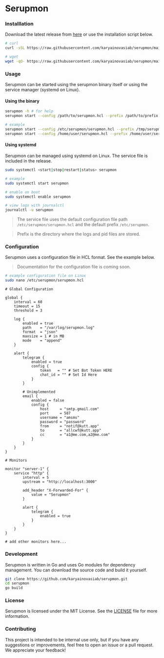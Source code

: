 # Serupmon

### Installlation

Download the latest release from [here](https://github.com/karyainovasiab/serupmon/releases/latest) or use the installation script below.

```bash
# curl
curl -sSL https://raw.githubusercontent.com/karyainovasiab/serupmon/main/install.sh | bash -s install

# wget
wget -qO- https://raw.githubusercontent.com/karyainovasiab/serupmon/main/install.sh | bash -s install
```

### Usage

Serupmon can be started using the serupmon binary itself or using the service manager (systemd on Linux).

#### Using the binary

```bash
serupmon -h # for help
serupmon start --config /path/to/serupmon.hcl --prefix /path/to/prefix

# example
serupmon start --config /etc/serupmon/serupmon.hcl --prefix /tmp/serupmon
serupmon start --config /home/user/serupmon.hcl --prefix /home/user/serupmon
```

#### Using systemd

Serupmon can be managed using systemd on Linux. The service file is included in the release.

```bash
sudo systemctl <start|stop|restart|status> serupmon

# example
sudo systemctl start serupmon

# enable on boot
sudo systemctl enable serupmon

# view logs with journalctl
journalctl -u serupmon
```

> The service file uses the default configuration file path `/etc/serupmon/serupmon.hcl` and the default prefix `/etc/serupmon`.

> Prefix is the directory where the logs and pid files are stored.

### Configuration

Serupmon uses a configuration file in HCL format. See the example below.

> Documentation for the configuration file is coming soon.

```bash
# example configuration file on Linux
sudo nano /etc/serupmon/serupmon.hcl
```

```hcl
# Global Configuration

global {
	interval = 60
	timeout = 15
	threshold = 3

	log {
		enabled = true
		path    = "/var/log/serupmon.log"
		format  = "json"
		maxsize = 1 # in MB
		mode    = "append"
	}

	alert {
		telegram {
			enabled = true
			config {
				token   = "" # Set Bot Token HERE
				chat_id = "" # Set Id Here
			}
		}

		# Unimplemented
		email {
			enabled = false
			config {
				host     = "smtp.gmail.com"
				port     = 587
				username = "amsms"
				password = "password"
				from     = "notif@kutt.app"
				to       = "allcwf@kutt.app"
				cc       = "a1@me.com,a2@me.com"
			}
		}
	}
}

# Monitors

monitor "server-1" {
	service "http" {
		interval = 5
		upstream = "http://localhost:3000"

		add_header "X-Forwarded-For" {
			value = "Serupmon"
		}

		alert {
			telegram {
				enabled = true
			}
		}
	}
}

# add other monitors here...
```

### Development

Serupmon is written in Go and uses Go modules for dependency management. You can download the source code and build it yourself.

```bash
git clone https://github.com/karyainovasiab/serupmon.git
cd serupmon
go build
```

### License

Serupmon is licensed under the MIT License. See the [LICENSE](https://github.com/karyainovasiab/serupmon/blob/main/LICENSE) file for more information.

### Contributing

This project is intended to be internal use only, but if you have any suggestions or improvements, feel free to open an issue or a pull request. We appreciate your feedback!
